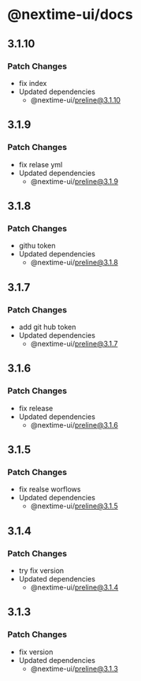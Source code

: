 # @nextime-ui/docs

## 3.1.10

### Patch Changes

- fix index
- Updated dependencies
  - @nextime-ui/preline@3.1.10

## 3.1.9

### Patch Changes

- fix relase yml
- Updated dependencies
  - @nextime-ui/preline@3.1.9

## 3.1.8

### Patch Changes

- githu token
- Updated dependencies
  - @nextime-ui/preline@3.1.8

## 3.1.7

### Patch Changes

- add git hub token
- Updated dependencies
  - @nextime-ui/preline@3.1.7

## 3.1.6

### Patch Changes

- fix release
- Updated dependencies
  - @nextime-ui/preline@3.1.6

## 3.1.5

### Patch Changes

- fix realse worflows
- Updated dependencies
  - @nextime-ui/preline@3.1.5

## 3.1.4

### Patch Changes

- try fix version
- Updated dependencies
  - @nextime-ui/preline@3.1.4

## 3.1.3

### Patch Changes

- fix version
- Updated dependencies
  - @nextime-ui/preline@3.1.3
